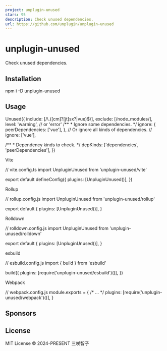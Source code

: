 ```yaml
---
project: unplugin-unused
stars: 95
description: Check unused dependencies.
url: https://github.com/unplugin/unplugin-unused
---
```


unplugin-unused
===============

Check unused dependencies.

Installation
------------

npm i -D unplugin-unused

Usage
-----

Unused({
  include: \[/\\.(\[cm\]?\[jt\]sx?|vue)$/\],
  exclude: \[/node\_modules/\],
  level: 'warning', // or 'error'
  /\*\*
   \* Ignore some dependencies.
   \*/
  ignore: {
    peerDependencies: \['vue'\],
  },
  // Or ignore all kinds of dependencies.
  // ignore: \['vue'\],

  /\*\*
   \* Dependency kinds to check.
   \*/
  depKinds: \['dependencies', 'peerDependencies'\],
})

Vite  

// vite.config.ts
import UnpluginUnused from 'unplugin-unused/vite'

export default defineConfig({
  plugins: \[UnpluginUnused()\],
})

  

Rollup  

// rollup.config.js
import UnpluginUnused from 'unplugin-unused/rollup'

export default {
  plugins: \[UnpluginUnused()\],
}

  

Rolldown  

// rolldown.config.js
import UnpluginUnused from 'unplugin-unused/rolldown'

export default {
  plugins: \[UnpluginUnused()\],
}

  

esbuild  

// esbuild.config.js
import { build } from 'esbuild'

build({
  plugins: \[require('unplugin-unused/esbuild')()\],
})

  

Webpack  

// webpack.config.js
module.exports \= {
  /\* ... \*/
  plugins: \[require('unplugin-unused/webpack')()\],
}

  

Sponsors
--------

License
-------

MIT License © 2024-PRESENT 三咲智子
